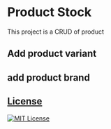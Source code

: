 # Product Stock

This project is a CRUD of product

## Add product variant
## add product brand

## [License](#license)

[![MIT License](https://img.shields.io/badge/License-MIT-green.svg)](https://choosealicense.com/licenses/mit/)
